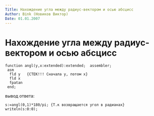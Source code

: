 ```yaml
---
Title: Нахождение угла между радиус-вектором и осью абсцисс
Author: Bink (Новиков Виктор)
Date: 01.01.2007
---
```



Нахождение угла между радиус-вектором и осью абсцисс
====================================================

    function angl(y,x:extended):extended;  assembler; 
     asm 
      fld y   {СТЕК!!! Сначала у, потом х} 
      fld x 
      fpatan 
     end; 

вывод ответа:

    s:=angl(0,1)*180/pi; {Т.к возвращается угол в радианах} 
    writeln(s:0:0); 

